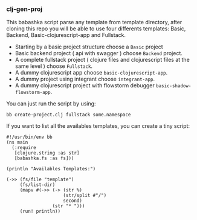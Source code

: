 ### clj-gen-proj

This babashka script parse any template from template directory, after cloning this repo you will be able to use four differents templates: Basic, Backend, Basic-clojurescript-app and Fullstack.

- Starting by a basic project structure choose a `Basic` project
- Basic backend project ( api with swagger ) choose `Backend` project.
- A complete fullstack project ( clojure files and clojurescript files at the same level ) choose `Fullstack`.
- A dummy clojurescript app choose `basic-clojurescript-app`.
- A dummy project using integrant choose `integrant-app`.
- A dummy clojurescript project with flowstorm debugger `basic-shadow-flowstorm-app`.

You can just run the script by using:

    bb create-project.clj fullstack some.namespace

If you want to list all the availables templates, you can create a tiny script:

```
#!/usr/bin/env bb
(ns main
  (:require
   [clojure.string :as str]
   [babashka.fs :as fs]))

(println "Availables Templates:")

(->> (fs/file "template")
     (fs/list-dir)
     (mapv #(->> (-> (str %)
                     (str/split #"/")
                     second)
                 (str "* ")))
     (run! println))
```
